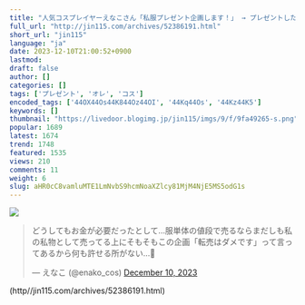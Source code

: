 ```yaml
---
title: "人気コスプレイヤーえなこさん「私服プレゼント企画します！」 → プレゼントした相手がヤバすぎてえなこさんがブチギレる事態に・・・ "
full_url: "http://jin115.com/archives/52386191.html"
short_url: "jin115"
language: "ja"
date: 2023-12-10T21:00:52+0900
lastmod: 
draft: false
author: []
categories: []
tags: ['プレゼント', 'オレ', 'コス']
encoded_tags: ['44OX44Os44K844Oz44OI', '44Kq44Os', '44Kz44K5']
keywords: []
thumbnail: "https://livedoor.blogimg.jp/jin115/imgs/9/f/9fa49265-s.png"
popular: 1689
latest: 1674
trend: 1748
featured: 1535
views: 210
comments: 11
weight: 6
slug: aHR0cC8vamluMTE1LmNvbS9hcmNoaXZlcy81MjM4NjE5MS5odG1s
---
```


![](https://livedoor.blogimg.jp/jin115/imgs/9/f/9fa49265-s.png)

<blockquote class='twitter-tweet'><p lang='ja' dir='ltr'>どうしてもお金が必要だったとして…服単体の値段で売るならまだしも私の私物として売ってる上にそもそもこの企画「転売はダメです」って言ってあるから何も許せる所がない…🤔</p>— えなこ (@enako_cos) <a href='https//twitter.com/enako_cos/status/1733692629815292006?ref_src=twsrc%5Etfw'>December 10, 2023</a></blockquote> 

(http//jin115.com/archives/52386191.html)
